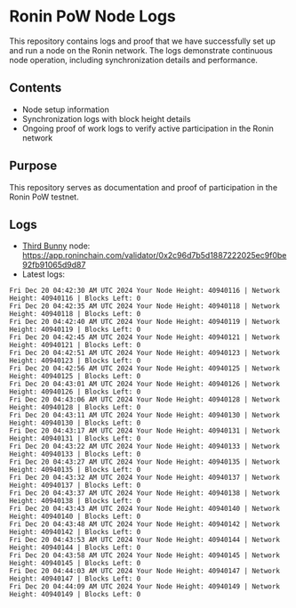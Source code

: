 # Ronin PoW Node Logs

This repository contains logs and proof that we have successfully set up and run a node on the Ronin network. The logs demonstrate continuous node operation, including synchronization details and performance.

## Contents

- Node setup information
- Synchronization logs with block height details
- Ongoing proof of work logs to verify active participation in the Ronin network

## Purpose

This repository serves as documentation and proof of participation in the Ronin PoW testnet.

## Logs

- [Third Bunny](https://thirdbunny.xyz/) node: https://app.roninchain.com/validator/0x2c96d7b5d1887222025ec9f0be92fb91065d9d87
- Latest logs:
```
Fri Dec 20 04:42:30 AM UTC 2024 Your Node Height: 40940116 | Network Height: 40940116 | Blocks Left: 0
Fri Dec 20 04:42:35 AM UTC 2024 Your Node Height: 40940118 | Network Height: 40940118 | Blocks Left: 0
Fri Dec 20 04:42:40 AM UTC 2024 Your Node Height: 40940119 | Network Height: 40940119 | Blocks Left: 0
Fri Dec 20 04:42:45 AM UTC 2024 Your Node Height: 40940121 | Network Height: 40940121 | Blocks Left: 0
Fri Dec 20 04:42:51 AM UTC 2024 Your Node Height: 40940123 | Network Height: 40940123 | Blocks Left: 0
Fri Dec 20 04:42:56 AM UTC 2024 Your Node Height: 40940125 | Network Height: 40940125 | Blocks Left: 0
Fri Dec 20 04:43:01 AM UTC 2024 Your Node Height: 40940126 | Network Height: 40940126 | Blocks Left: 0
Fri Dec 20 04:43:06 AM UTC 2024 Your Node Height: 40940128 | Network Height: 40940128 | Blocks Left: 0
Fri Dec 20 04:43:11 AM UTC 2024 Your Node Height: 40940130 | Network Height: 40940130 | Blocks Left: 0
Fri Dec 20 04:43:17 AM UTC 2024 Your Node Height: 40940131 | Network Height: 40940131 | Blocks Left: 0
Fri Dec 20 04:43:22 AM UTC 2024 Your Node Height: 40940133 | Network Height: 40940133 | Blocks Left: 0
Fri Dec 20 04:43:27 AM UTC 2024 Your Node Height: 40940135 | Network Height: 40940135 | Blocks Left: 0
Fri Dec 20 04:43:32 AM UTC 2024 Your Node Height: 40940137 | Network Height: 40940137 | Blocks Left: 0
Fri Dec 20 04:43:37 AM UTC 2024 Your Node Height: 40940138 | Network Height: 40940138 | Blocks Left: 0
Fri Dec 20 04:43:43 AM UTC 2024 Your Node Height: 40940140 | Network Height: 40940140 | Blocks Left: 0
Fri Dec 20 04:43:48 AM UTC 2024 Your Node Height: 40940142 | Network Height: 40940142 | Blocks Left: 0
Fri Dec 20 04:43:53 AM UTC 2024 Your Node Height: 40940144 | Network Height: 40940144 | Blocks Left: 0
Fri Dec 20 04:43:58 AM UTC 2024 Your Node Height: 40940145 | Network Height: 40940145 | Blocks Left: 0
Fri Dec 20 04:44:03 AM UTC 2024 Your Node Height: 40940147 | Network Height: 40940147 | Blocks Left: 0
Fri Dec 20 04:44:09 AM UTC 2024 Your Node Height: 40940149 | Network Height: 40940149 | Blocks Left: 0
```
